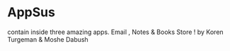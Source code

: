 # AppSus
contain inside three amazing apps.
Email , Notes & Books Store !
by Koren Turgeman & Moshe Dabush
